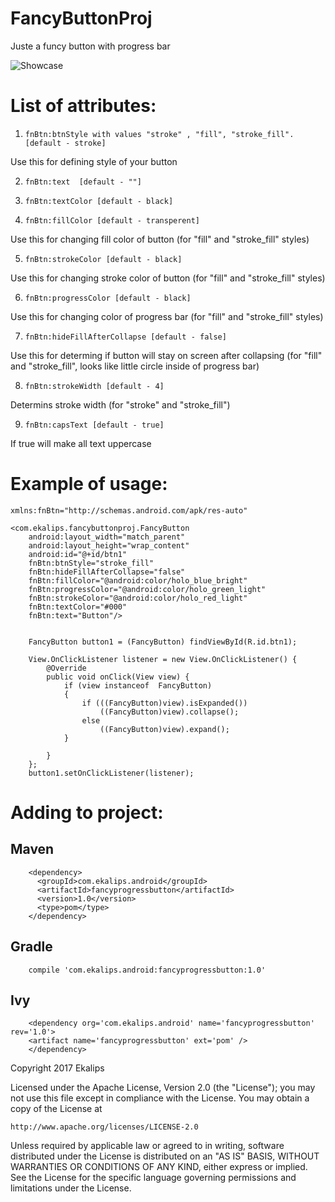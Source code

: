 # FancyButtonProj
Juste a funcy button with progress bar

<img alt="Showcase" src="https://s29.postimg.org/9bfm2dvzr/ezgif_com_crop.gif" />


#   List of attributes:

 1) ```fnBtn:btnStyle with values "stroke" , "fill", "stroke_fill".  [default - stroke]```
 
Use this for defining style of your button
        
 2) ```fnBtn:text  [default - ""]```
 
 3) ```fnBtn:textColor [default - black]```
 
 4) ```fnBtn:fillColor [default - transperent]```
 
Use this for changing fill color of button (for "fill" and "stroke_fill" styles)
        
 5) ```fnBtn:strokeColor [default - black]```
 
Use this for changing stroke color of button (for "fill" and "stroke_fill" styles)
        
 6) ```fnBtn:progressColor [default - black]```
 
Use this for changing color of progress bar (for "fill" and "stroke_fill" styles)
       
 7) ```fnBtn:hideFillAfterCollapse [default - false]```
 
Use this for determing if button will stay on screen after collapsing (for "fill" and "stroke_fill", looks like                 little circle inside of progress bar)
        
 8) ```fnBtn:strokeWidth [default - 4]```
 
Determins stroke width (for "stroke" and "stroke_fill")
        
 9) ```fnBtn:capsText [default - true]```
 
If true will make all text uppercase
        
        

#   Example of usage:

    xmlns:fnBtn="http://schemas.android.com/apk/res-auto"

    <com.ekalips.fancybuttonproj.FancyButton
        android:layout_width="match_parent"
        android:layout_height="wrap_content"
        android:id="@+id/btn1"
        fnBtn:btnStyle="stroke_fill"
        fnBtn:hideFillAfterCollapse="false"
        fnBtn:fillColor="@android:color/holo_blue_bright"
        fnBtn:progressColor="@android:color/holo_green_light"
        fnBtn:strokeColor="@android:color/holo_red_light"
        fnBtn:textColor="#000"
        fnBtn:text="Button"/>
        
        
        FancyButton button1 = (FancyButton) findViewById(R.id.btn1);

        View.OnClickListener listener = new View.OnClickListener() {
            @Override
            public void onClick(View view) {
                if (view instanceof  FancyButton)
                {
                    if (((FancyButton)view).isExpanded())
                        ((FancyButton)view).collapse();
                    else
                        ((FancyButton)view).expand();
                }

            }
        };
        button1.setOnClickListener(listener);



#   Adding to project:
   
##      Maven
    
        <dependency>
          <groupId>com.ekalips.android</groupId>
          <artifactId>fancyprogressbutton</artifactId>
          <version>1.0</version>
          <type>pom</type>
        </dependency>
##      Gradle
        compile 'com.ekalips.android:fancyprogressbutton:1.0'
##      Ivy
        <dependency org='com.ekalips.android' name='fancyprogressbutton' rev='1.0'>
        <artifact name='fancyprogressbutton' ext='pom' />
        </dependency>
        
        
Copyright 2017 Ekalips

Licensed under the Apache License, Version 2.0 (the "License");
you may not use this file except in compliance with the License.
You may obtain a copy of the License at

    http://www.apache.org/licenses/LICENSE-2.0

Unless required by applicable law or agreed to in writing, software
distributed under the License is distributed on an "AS IS" BASIS,
WITHOUT WARRANTIES OR CONDITIONS OF ANY KIND, either express or implied.
See the License for the specific language governing permissions and
limitations under the License.
